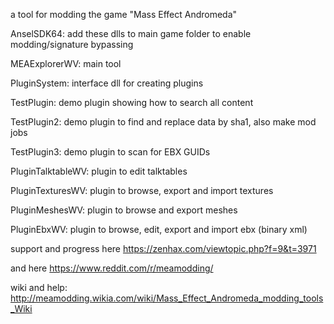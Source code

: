 a tool for modding the game "Mass Effect Andromeda"


AnselSDK64: add these dlls to main game folder to enable modding/signature bypassing

MEAExplorerWV: main tool

PluginSystem: interface dll for creating plugins

TestPlugin: demo plugin showing how to search all content

TestPlugin2: demo plugin to find and replace data by sha1, also make mod jobs

TestPlugin3: demo plugin to scan for EBX GUIDs

PluginTalktableWV: plugin to edit talktables

PluginTexturesWV: plugin to browse, export and import textures

PluginMeshesWV: plugin to browse and export meshes

PluginEbxWV: plugin to browse, edit, export and import ebx (binary xml)


support and progress here https://zenhax.com/viewtopic.php?f=9&t=3971 

and here https://www.reddit.com/r/meamodding/

wiki and help: http://meamodding.wikia.com/wiki/Mass_Effect_Andromeda_modding_tools_Wiki

